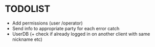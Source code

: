 # TODOLIST

- Add permissions (user /operator)
- Send info to appropriate party for each error catch
- UserDB (+ check if already logged in on another client with same nickname etc)
